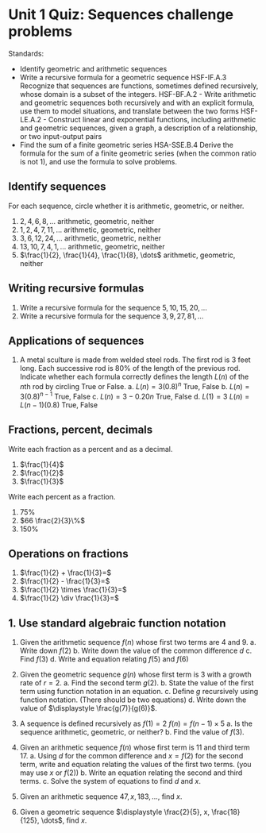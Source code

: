 # Unit 1 Quiz: Sequences challenge problems

Standards:

- Identify geometric and arithmetic sequences
- Write a recursive formula for a geometric sequence
  HSF-IF.A.3 Recognize that sequences are functions, sometimes defined recursively, whose domain is a subset of the integers.
  HSF-BF.A.2 - Write arithmetic and geometric sequences both recursively and with an explicit formula, use them to model situations, and translate between the two forms
  HSF-LE.A.2 - Construct linear and exponential functions, including arithmetic and geometric sequences, given a graph, a description of a relationship, or two input-output pairs
- Find the sum of a finite geometric series
  HSA-SSE.B.4 Derive the formula for the sum of a finite geometric series (when the common ratio is not 1), and use the formula to solve problems.

## Identify sequences

For each sequence, circle whether it is arithmetic, geometric, or neither.

1. $2, 4, 6, 8, \dots$
arithmetic, geometric, neither
1. $1, 2, 4, 7, 11, \dots$
arithmetic, geometric, neither
1. $3, 6, 12, 24, \dots$
arithmetic, geometric, neither
1. $13, 10, 7, 4, 1, \dots$
arithmetic, geometric, neither
1. $\frac{1}{2}, \frac{1}{4}, \frac{1}{8}, \dots$
arithmetic, geometric, neither

## Writing recursive formulas

1. Write a recursive formula for the sequence $5, 10, 15, 20, \dots$
1. Write a recursive formula for the sequence $3, 9, 27, 81, \dots$

## Applications of sequences

1. A metal sculture is made from welded steel rods. The first rod is 3 feet long. Each successive rod is 80% of the length of the previous rod. Indicate whether each formula correctly defines the length $L(n)$ of the $n$th rod by circling True or False.
  a. $L(n) = 3(0.8)^n$
  True, False
  b. $L(n) = 3(0.8)^{n-1}$
  True, False
  c. $L(n) = 3-0.20n$
  True, False
  d. $L(1) = 3$
  $L(n) = L(n-1)(0.8)$
  True, False

## Fractions, percent, decimals

Write each fraction as a percent and as a decimal.

1. $\frac{1}{4}$
1. $\frac{1}{2}$
1. $\frac{1}{3}$

Write each percent as a fraction.

1. 75%
1. $66 \frac{2}{3}\%$
1. 150%

## Operations on fractions

1. $\frac{1}{2} + \frac{1}{3}=$
1. $\frac{1}{2} - \frac{1}{3}=$
1. $\frac{1}{2} \times \frac{1}{3}=$
1. $\frac{1}{2} \div \frac{1}{3}=$

## 1. Use standard algebraic function notation

1. Given the arithmetic sequence $f(n)$ whose first two terms are 4 and 9.
a. Write down $f(2)$
b. Write down the value of the common difference $d$
c. Find $f(3)$
d. Write and equation relating $f(5)$ and $f(6)$

2. Given the geometric sequence $g(n)$ whose first term is 3 with a growth rate of $r=2$.
a. Find the second term $g(2)$.
b. State the value of the first term using function notation in an equation.
c. Define $g$ recursively using function notation. (There should be two equations)
d. Write down the value of $\displaystyle \frac{g(7)}{g(6)}$.

3. A sequence is defined recursively as 
  $f(1)=2$ 
  $f(n)=f(n-1) \times 5$
a. Is the sequence arithmetic, geometric, or neither?
b. Find the value of $f(3)$.

4. Given an arithmetic sequence $f(n)$ whose first term is 11 and third term 17.
a. Using $d$ for the common difference and $x=f(2)$ for the second term, write and equation relating the values of the first two terms. (you may use $x$ or $f(2)$)
b. Write an equation relating the second and third terms.
c. Solve the system of equations to find $d$ and $x$.

5. Given an arithmetic sequence $47, x, 183, \dots$, find $x$.

6. Given a geometric sequence $\displaystyle \frac{2}{5}, x, \frac{18}{125}, \dots$, find $x$.